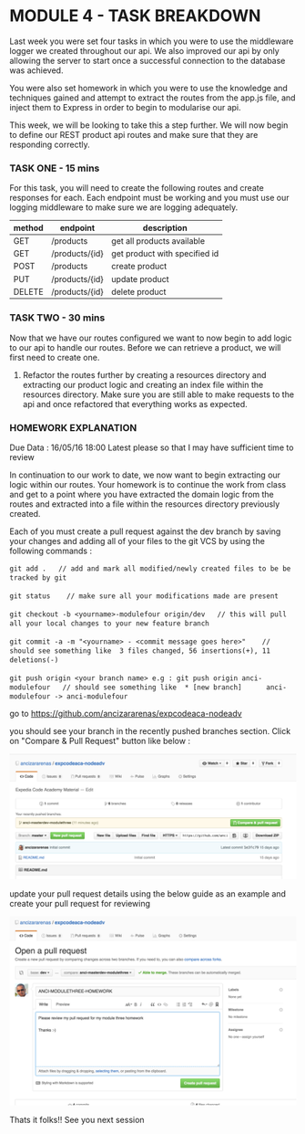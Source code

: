 # MODULE 4 - TASK BREAKDOWN

Last week you were set four tasks in which you were to use the middleware logger
we created throughout our api. We also improved our api by only allowing the server to
start once a successful connection to the database was achieved.

You were also set homework in which you were to use the knowledge and techniques gained
and attempt to extract the routes from the app.js file, and inject them to Express in order
to begin to modularise our api.

This week, we will be looking to take this a step further. We will now begin to define our REST product api
routes and make sure that they are responding correctly.

### TASK ONE - 15 mins

For this task, you will need to create the following routes and create responses for each. Each endpoint must be working
and you must use our logging middleware to make sure we are logging adequately.

|method   | endpoint                               | description                   |
| ------- | -------------------------------------- | ----------------------------- |
| GET     | /products                              | get all products available    |
| GET     | /products/{id}                         | get product with specified id |
| POST    | /products                              | create product                |
| PUT     | /products/{id}                         | update product                |
| DELETE  | /products/{id}                         | delete product                |


### TASK TWO - 30 mins

Now that we have our routes configured we want to now begin to add logic to our api to handle our routes.
Before we can retrieve a product, we will first need to create one.

1. Refactor the routes further by creating a resources directory and extracting our product logic and creating an index file within the resources directory.
   Make sure you are still able to make requests to the api and once refactored that everything works as expected.


### HOMEWORK EXPLANATION

Due Data : 16/05/16 18:00 Latest please so that I may have sufficient time to review

In continuation to our work to date, we now want to begin extracting our logic within our routes. Your homework is to continue the work from class and get to a point where you have extracted the domain logic from the routes and extracted into a file within the resources directory previously created.

Each of you must create a pull request against the dev branch by saving your changes and adding all of your files to the git VCS by using the following commands :

    git add .   // add and mark all modified/newly created files to be be tracked by git

    git status    // make sure all your modifications made are present

    git checkout -b <yourname>-modulefour origin/dev   // this will pull all your local changes to your new feature branch    

    git commit -a -m "<yourname> - <commit message goes here>"    // should see something like  3 files changed, 56 insertions(+), 11 deletions(-)

    git push origin <your branch name> e.g : git push origin anci-modulefour   // should see something like  * [new branch]      anci-modulefour -> anci-modulefour


go to https://github.com/ancizararenas/expcodeaca-nodeadv

you should see your branch in the recently pushed branches section. Click on "Compare & Pull Request" button like below :

![GitHub New Branch](../img/gitNewBranch.png)

update your pull request details using the below guide as an example and create your pull request for reviewing

![GitHub New Branch](../img/gitNewPullRequest.png)

Thats it folks!! See you next session
